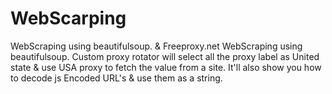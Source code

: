 # WebScarping
WebScraping using beautifulsoup.  &amp; Freeproxy.net
WebScraping using beautifulsoup. 
Custom proxy rotator will select all the proxy label as United state & use USA proxy to fetch the value from a site.
It'll also show you how to decode js Encoded URL's & use them as a string.
